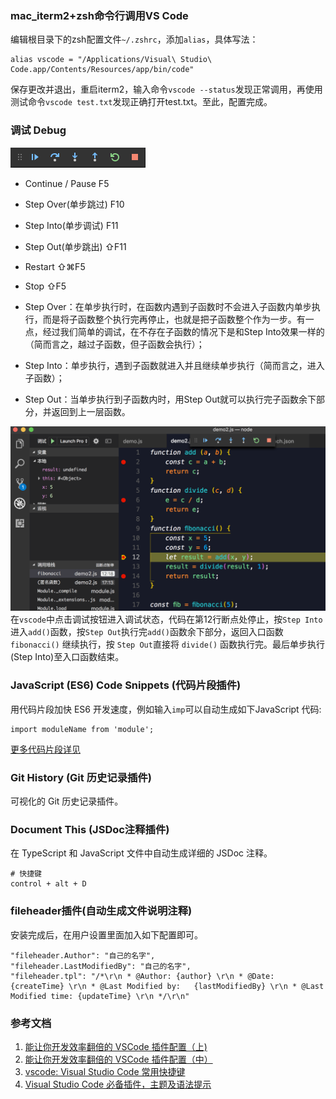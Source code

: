 ### mac_iterm2+zsh命令行调用VS Code
编辑根目录下的zsh配置文件`~/.zshrc`，添加`alias`，具体写法：

```
alias vscode = "/Applications/Visual\ Studio\ Code.app/Contents/Resources/app/bin/code"
```
保存更改并退出，重启iterm2，输入命令`vscode --status`发现正常调用，再使用测试命令`vscode test.txt`发现正确打开test.txt。至此，配置完成。
### 调试 Debug
![](./static/toolbar.png)

* Continue / Pause F5
* Step Over(单步跳过) F10
* Step Into(单步调试) F11
* Step Out(单步跳出) ⇧F11
* Restart ⇧⌘F5
* Stop ⇧F5

* Step Over：在单步执行时，在函数内遇到子函数时不会进入子函数内单步执行，而是将子函数整个执行完再停止，也就是把子函数整个作为一步。有一点，经过我们简单的调试，在不存在子函数的情况下是和Step Into效果一样的（简而言之，越过子函数，但子函数会执行）；
* Step Into：单步执行，遇到子函数就进入并且继续单步执行（简而言之，进入子函数）；
* Step Out：当单步执行到子函数内时，用Step Out就可以执行完子函数余下部分，并返回到上一层函数。

![](./static/debug.png)
在`vscode`中点击调试按钮进入调试状态，代码在第12行断点处停止，按`Step Into`进入`add()`函数，按`Step Out`执行完`add()`函数余下部分，返回入口函数 `fibonacci()` 继续执行，按 `Step Out`直接将 `divide()` 函数执行完。最后单步执行(Step Into)至入口函数结束。

### JavaScript (ES6) Code Snippets (代码片段插件)
用代码片段加快 ES6 开发速度，例如输入`imp`可以自动生成如下JavaScript 代码:

```
import moduleName from 'module';
```
[更多代码片段详见](https://marketplace.visualstudio.com/items?itemName=xabikos.JavaScriptSnippets)
### Git History (Git 历史记录插件)
可视化的 Git 历史记录插件。
### Document This (JSDoc注释插件)
在 TypeScript 和 JavaScript 文件中自动生成详细的 JSDoc 注释。

```
# 快捷键
control + alt + D
```
### fileheader插件(自动生成文件说明注释)
安装完成后，在用户设置里面加入如下配置即可。

```
"fileheader.Author": "自己的名字",
"fileheader.LastModifiedBy": "自己的名字",
"fileheader.tpl": "/*\r\n * @Author: {author} \r\n * @Date: {createTime} \r\n * @Last Modified by:   {lastModifiedBy} \r\n * @Last Modified time: {updateTime} \r\n */\r\n"
```
### 参考文档
1. [能让你开发效率翻倍的 VSCode 插件配置（上)](https://juejin.im/post/5a08d1d6f265da430f31950e)
2. [能让你开发效率翻倍的 VSCode 插件配置（中）](https://juejin.im/post/5ad13d8a6fb9a028ce7c0721)
3. [vscode: Visual Studio Code 常用快捷键](https://lzw.me/a/vscode-visual-studio-code-shortcut.html#%E4%B8%BB%E5%91%BD%E4%BB%A4%E6%A1%86)
4. [Visual Studio Code 必备插件，主题及语法提示](http://www.css88.com/archives/8064)